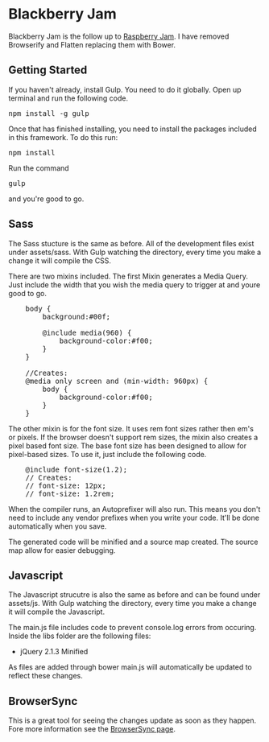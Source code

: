 Blackberry Jam
==============

Blackberry Jam is the follow up to <a href="https://github.com/justaskmedia/raspberry-jam">Raspberry Jam</a>. I have removed Browserify and Flatten replacing them with Bower.

<h2>Getting Started</h2>

If you haven't already, install Gulp. You need to do it globally. Open up terminal and run the following code.

<pre>npm install -g gulp</pre>

Once that has finished installing, you need to install the packages included in this framework. To do this run:

<pre>npm install</pre>

Run the command <pre>gulp</pre> and you're good to go.

<h2>Sass</h2>

The Sass stucture is the same as before. All of the development files exist under assets/sass. With Gulp watching the directory, every time you make a change it will compile the CSS.

There are two mixins included. The first Mixin generates a Media Query. Just include the width that you wish the media query to trigger at and youre good to go.

<pre>
	body {
		background:#00f;

		@include media(960) {
			background-color:#f00;
		}
	}

	//Creates:
  	@media only screen and (min-width: 960px) { 
  		body {
  			background-color:#f00;
  		}
  	}
</pre>

The other mixin is for the font size. It uses rem font sizes rather then em's or pixels. If the browser doesn't support rem sizes, the mixin also creates a pixel based font size. The base font size has been designed to allow for pixel-based sizes. To use it, just include the following code.

<pre>
	@include font-size(1.2);
	// Creates:
	// font-size: 12px;
	// font-size: 1.2rem;
</pre>

When the compiler runs, an Autoprefixer will also run. This means you don't need to include any vendor prefixes when you write your code. It'll be done automatically when you save.

The generated code will be minified and a source map created. The source map allow for easier debugging.

<h2>Javascript</h2>

The Javascript strucutre is also the same as before and can be found under assets/js. With Gulp watching the directory, every time you make a change it will compile the Javascript.

The main.js file includes code to prevent console.log errors from occuring. Inside the libs folder are the following files:
	<ul>
		<li>jQuery 2.1.3 Minified</li>
	</ul>

As files are added through bower main.js will automatically be updated to reflect these changes.

<h2>BrowserSync</h2>

This is a great tool for seeing the changes update as soon as they happen. Fore more information see the <a href="https://www.npmjs.org/package/browser-sync" target="_blank">BrowserSync page</a>.